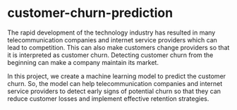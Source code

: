 # customer-churn-prediction

The rapid development of the technology industry has resulted in many telecommunication companies and internet service providers which can lead to competition. This can also make customers change providers so that it is interpreted as customer churn. Detecting customer churn from the beginning can make a company maintain its market.

In this project, we create a machine learning model to predict the customer churn. So, the model can help telecommunication companies and internet service providers to detect early signs of potential churn so that they can reduce customer losses and implement effective retention strategies.
